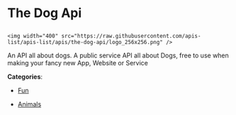 # The Dog Api<p align="center">
    <img width="400" src="https://raw.githubusercontent.com/apis-list/apis-list/apis/the-dog-api/logo_256x256.png" />
</p>

An API all about dogs.  A public service API all about Dogs, free to use when making your fancy new App, Website or Service

**Categories**:

- [Fun](https://github/apis-list/apis-list#fun)

- [Animals](https://github/apis-list/apis-list#animals)





